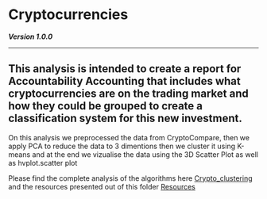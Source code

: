 # Cryptocurrencies

***Version 1.0.0***

---

## This analysis is intended to create a report for Accountability Accounting that includes what cryptocurrencies are on the trading market and how they could be grouped to create a classification system for this new investment.

On this analysis we preprocessed the data from CryptoCompare, then we apply PCA to reduce the data to 3 dimentions then we cluster it using K-means and at the end we vizualise the data using the 3D Scatter Plot as well as hvplot.scatter plot

Please find the complete analysis of the algorithms here [Crypto_clustering](https://github.com/SeRoGaTa/Cryptocurrencies/blob/main/Challenge/crypto_clustering.ipynb) and the resources presented out of this folder [Resources](https://github.com/SeRoGaTa/Cryptocurrencies/blob/main/Challenge/Resources)
